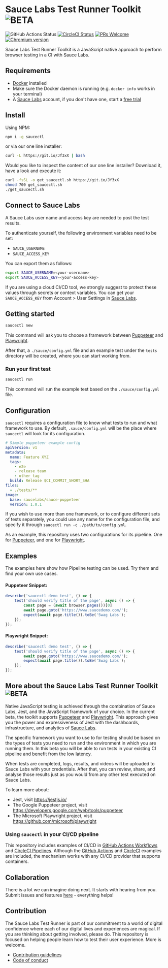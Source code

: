 # Sauce Labs  Test Runner Toolkit ![BETA](https://img.shields.io/badge/beta!-blue?style=for-the-badge)

<!-- [START badges] -->
![GitHub Actions Status](https://github.com/saucelabs/saucectl/workflows/Sauce%20Pipeline%20Browser%20Tests/badge.svg)
[![CircleCI Status](https://circleci.com/gh/saucelabs/saucectl.svg?style=shield&circle-token=:circle-token)](https://circleci.com/gh/saucelabs/saucectl)
[![PRs Welcome](https://img.shields.io/badge/PRs-welcome-brightgreen.svg)](./CONTRIBUTING.md)
[![Chromium version](https://img.shields.io/badge/chromium-84.0.4131.0-blue.svg?logo=google-chrome)](https://www.chromium.org/Home)
<!-- [END badges] -->

Sauce Labs Test Runner Toolkit is a JavaScript native approach to perform browser 
testing in a CI with Sauce Labs.

<!-- [START gettingstarted] -->

## Requirements

- [Docker](https://docs.docker.com/get-docker/) installed
- Make sure the Docker daemon is running (e.g. `docker info` works in your terminal)
- A [Sauce Labs](https://saucelabs.com/) account, if you don't have one, start a [free trial](https://saucelabs.com/sign-up)


## Install

Using NPM:

```sh
npm i -g saucectl
```

or via our one line installer:

```sh
curl -L https://git.io/Jf3xX | bash
```

Would you like to inspect the content of our one line installer?
Download it, have a look and execute it:

```sh
curl -fsSL -o get_saucectl.sh https://git.io/Jf3xX
chmod 700 get_saucectl.sh
./get_saucectl.sh
```

## Connect to Sauce Labs

A Sauce Labs user name and access key are needed to post the test results. 

To authenticate yourself, the following environment variables need to be set:

- `SAUCE_USERNAME`
- `SAUCE_ACCESS_KEY`

You can export them as follows:

```sh
export SAUCE_USERNAME=<your-username>
export SAUCE_ACCESS_KEY=<your-access-key>
```

If you are using a cloud CI/CD tool, we strongly suggest to protect these values
through secrets or context variables. You can get your `SAUCE_ACCESS_KEY` from
Account > User Settings in [Sauce Labs](https://saucelabs.com/).


## Getting started

```sh
saucectl new
```

This command will ask you to choose a framework between 
[Puppeteer](https://github.com/puppeteer/puppeteer) and
[Playwright](https://github.com/microsoft/playwright). 

After that, a `./sauce/config.yml` file and an example test under
the `tests` directory will be created, where you can start working from.

### Run your first test

```sh
saucectl run
```

This command will run the example test based on the `./sauce/config.yml` file.

## Configuration
`saucectl` requires a configuration file to know what tests to run and what
framework to use. By default, `.sauce/config.yml` will be the place where
`saucectl` will look for its configuration.

```yaml
# Simple puppeteer example config
apiVersion: v1
metadata:
  name: Feature XYZ
  tags:
    - e2e
    - release team
    - other tag
  build: Release $CI_COMMIT_SHORT_SHA
files:
  - ./tests/**
image:
  base: saucelabs/sauce-puppeteer
  version: 1.0.1
```

If you wish to use more than one framework, or to configure different sets of
tests separately, you could use any name for the configuration file, and
specify it through `saucectl run -c ./path/to/config.yml`.

As an example, this repository uses two configurations for its pipeline. One
for [Puppeteer](./.sauce/puppeteer.yml), and one for [Playwright](./.sauce/playwright.yml).

<!-- [END gettingstarted] -->

<!-- [START examples] -->
## Examples

The examples here show how Pipeline testing can be used. Try them and find your own use cases.

#### Puppeteer Snippet:
```js
describe('saucectl demo test', () => {
	test('should verify title of the page', async () => {
		const page = (await browser.pages())[0]
		await page.goto('https://www.saucedemo.com/');
		expect(await page.title()).toBe('Swag Labs');
	});
});
```

#### Playwright Snippet:
```js
describe('saucectl demo test', () => {
	test('should verify title of the page', async () => {
		await page.goto('https://www.saucedemo.com/');
		expect(await page.title()).toBe('Swag Labs');
	});
});
```
<!-- [END examples] -->


<!-- [START about] -->
## More about the Sauce Labs Test Runner Toolkit ![BETA](https://img.shields.io/badge/beta!-blue?style=for-the-badge)

Native JavaScript testing is achieved through the combination of Sauce Labs, Jest, and the
JavaScript framework of your choice. In the current beta, the toolkit supports 
[Puppeteer](https://github.com/puppeteer/puppeteer) and 
[Playwright](https://github.com/microsoft/playwright). This approach gives you the power and expressiveness of Jest with the dashboards, infrastructure, and analytics of 
[Sauce Labs](https://saucelabs.com/). 

The specific framework you want to use to for testing should be based on the types of tests you
need to run and the environment in which you are running them. In this beta you will be able to
run tests in your existing CI pipeline and benefit from the low latency. 

When tests are completed, logs, results, and videos will be uploaded to Sauce Labs with your
credentials. After that, you can review, share, and analyse those results just as you would from any other test executed on Sauce Labs.

To learn more about:
* Jest, visit https://jestjs.io/
* The Google Puppeteer project, visit https://developers.google.com/web/tools/puppeteer
* The Microsoft Playwright project, visit https://github.com/microsoft/playwright

### Using `saucectl` in your CI/CD pipeline

This repository includes examples of CI/CD in 
[GitHub Actions Workflows](https://help.github.com/en/actions) and 
[CircleCI Pipelines](https://circleci.com/docs/2.0/configuration-reference/). Although the 
[GitHub Actions](./.github/workflows/tests.yml) and [CircleCI](./.circleci/config.yml) 
examples are included, the mechanism works with any CI/CD provider that supports containers.

<!-- [END about] -->

<!-- [START collaboration] -->
## Collaboration
There is a lot we can imagine doing next. It starts with hearing from you.
Submit issues and features [here](https://github.com/saucelabs/saucectl/issues/new/chooses) - everything helps!
<!-- [END collaboration] -->

<!-- [START contribution] -->
## Contribution
The Sauce Labs Test Runner is part of our commitment to a world of digital confidence where each of our 
digital lives and experiences are magical. If you are thinking about getting involved, please do. This
repository is focused on helping people learn how to test their user experience. More is welcome.
 * [Contribution guidelines](./CONTRIBUTING.md)
 * [Code of conduct](./CODE_OF_CONDUCT.md)
 
<!-- [END contribution] -->